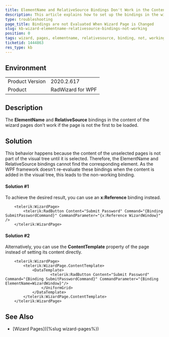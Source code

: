 ```yaml
---
title: ElementName and RelativeSource Bindings Don't Work in the Content of Not-Selected Wizard Pages
description: This article explains how to set up the bindings in the wizard pages so that they work even if the page is not selected.
type: troubleshooting
page_title: Bindings are not Evaluated When Wizard Page is Changed
slug: kb-wizard-elementname-relativesource-bindings-not-working
position: 0
tags: wizard, pages, elementname, relativesource, binding, not, working
ticketid: 1444863
res_type: kb
---
```


## Environment
<table>
	<tr>
		<td>Product Version</td>
		<td>2020.2.617</td>
	</tr>
	<tr>
		<td>Product</td>
		<td>RadWizard for WPF</td>
	</tr>
</table>

## Description

The **ElementName** and **RelativeSource** bindings in the content of the wizard pages don't work if the page is not the first to be loaded.

## Solution

This behavior happens because the content of the unselected pages is not part of the visual tree until it is selected. Therefore, the ElementName and RelativeSource bindings cannot find the corresponding element. As the WPF framework doesn't re-evaluate these bindings when the content is added in the visual tree, this leads to the non-working binding.

#### Solution #1

To achieve the desired result, you can use an **x:Reference** binding instead.


```XAML
    <telerik:WizardPage>
        <telerik:RadButton Content="Submit Password" Command="{Binding SubmitPasswordCommand}" CommandParameter="{x:Reference WizardWindow}" />
    </telerik:WizardPage>
```

#### Solution #2

Alternatively, you can use the **ContentTemplate** property of the page instead of setting its content directly.


```XAML
    <telerik:WizardPage>
        <telerik:WizardPage.ContentTemplate>
            <DataTemplate>
                    <telerik:RadButton Content="Submit Password" Command="{Binding SubmitPasswordCommand}" CommandParameter="{Binding ElementName=WizardWindow}"/>
                </UniformGrid>
            </DataTemplate>
        </telerik:WizardPage.ContentTemplate>
    </telerik:WizardPage>
```

## See Also
* [Wizard Pages]({%slug wizard-pages%})
